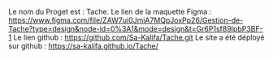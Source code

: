 Le nom du Proget est : Tache. 
Le lien de la maquette Figma : https://www.figma.com/file/ZAW7ui0JmiA7MQpJoxPp26/Gestion-de-Tache?type=design&node-id=0%3A1&mode=design&t=Gr6P1sf89IpbP3BF-1
Le lien github : https://github.com/Sa-Kalifa/Tache.git
Le site a été déployé sur github : https://sa-kalifa.github.io/Tache/
